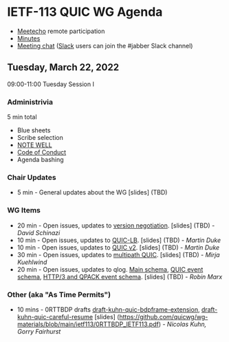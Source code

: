 # IETF-113 QUIC WG Agenda

* [Meetecho](https://meetings.conf.meetecho.com/ietf113/?group=quic) remote participation
* [Minutes](https://codimd.ietf.org/notes-ietf-113-quic)
* [Meeting chat](xmpp:quic@jabber.ietf.org?join) ([Slack](https://quicdev.slack.com/) users can join the #jabber Slack channel)

## Tuesday, March 22, 2022

09:00-11:00 Tuesday Session I

### Administrivia

5 min total

* Blue sheets
* Scribe selection
* [NOTE WELL](https://www.ietf.org/about/note-well.html)
* [Code of Conduct](https://www.rfc-editor.org/rfc/rfc7154.html)
* Agenda bashing

### Chair Updates
* 5 min - General updates about the WG [slides] (TBD)


### WG Items
* 20 min - Open issues, updates to [version negotiation](https://datatracker.ietf.org/doc/draft-ietf-quic-version-negotiation/). [slides] (TBD) - *David Schinazi*
* 10 min - Open issues, updates to [QUIC-LB](https://datatracker.ietf.org/doc/draft-ietf-quic-load-balancers). [slides] (TBD) - *Martin Duke*
* 10 min - Open issues, updates to [QUIC v2](https://datatracker.ietf.org/doc/html/draft-ietf-quic-v2). [slides] (TBD) - *Martin Duke*
* 30 min - Open issues, updates to [multipath QUIC](https://datatracker.ietf.org/doc/html/draft-ietf-quic-multipath). [slides] (TBD) - *Mirja Kuehlwind*
* 20 min - Open issues, updates to qlog. [Main schema](https://datatracker.ietf.org/doc/html/draft-ietf-quic-qlog-main-schema), [QUIC event schema](https://datatracker.ietf.org/doc/html/draft-ietf-quic-qlog-quic-events), [HTTP/3 and QPACK event schema](https://quicwg.github.io/qlog/#go.draft-ietf-quic-qlog-h3-events.html). [slides] (TBD) - *Robin Marx*


### Other (aka "As Time Permits")

* 10 mins - 0RTTBDP drafts [draft-kuhn-quic-bdpframe-extension](https://datatracker.ietf.org/doc/draft-kuhn-quic-bdpframe-extension/), [draft-kuhn-quic-careful-resume](https://datatracker.ietf.org/doc/draft-kuhn-quic-careful-resume/) [slides] (https://github.com/quicwg/wg-materials/blob/main/ietf113/0RTTBDP_IETF113.pdf) - *Nicolas Kuhn, Gorry Fairhurst*

